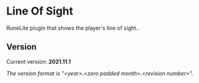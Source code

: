 # Line Of Sight
RuneLite plugin that shows the player's line of sight..

## Version
Current version: **2021.11.1**

*The version format is &quot;&lt;year&gt;.&lt;zero padded month&gt;.&lt;revision number&gt;&quot;.*
